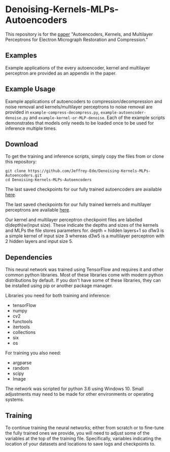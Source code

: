 # Denoising-Kernels-MLPs-Autoencoders

This repository is for the [paper](https://arxiv.org/abs/1808.09916) "Autoencoders, Kernels, and Multilayer Perceptrons for Electron Micrograph Restoration and Compression."

## Examples

Example applications of the every autoencoder, kernel and multilayer perceptron are provided as an appendix in the paper.

## Example Usage 

Example applications of autoencoders to compression/decompression and noise removal and kernels/multilayer perceptrons to noise removal are provided in `example-compress-decompress.py`, `example-autoencoder-denoise.py` and `example-kernel-or-MLP-denoise`. Each of the example scripts demonstrates that models only needs to be loaded once to be used for inference multiple times.

## Download

To get the training and inference scripts, simply copy the files from or clone this repository:

```
git clone https://github.com/Jeffrey-Ede/Denoising-Kernels-MLPs-Autoencoders.git
cd Denoising-Kernels-MLPs-Autoencoders
```

The last saved checkpoints for our fully trained autoencoders are available [here](https://drive.google.com/open?id=13_xQvTOJqYu4WoEUF5lUiM4hAkYX4yM3).

The last saved checkpoints for our fully trained kernels and multilayer perceptrons are available [here](https://drive.google.com/open?id=1sweKWAL9quwAqIclgfM2d0Ia2-rgmu0Y).

Our kernel and multilayer perceptron checkpoint files are labelled d(depth)w(input size). These indicate the depths and sizes of the kernels and MLPs the file stores parameters for. depth = hidden layers+1 so d1w3 is a simple kernel of input size 3 whereas d3w5 is a multilayer perceptron with 2 hidden layers and input size 5.

## Dependencies

This neural network was trained using TensorFlow and requires it and other common python libraries. Most of these libraries come with modern python distributions by default. If you don't have some of these libraries, they can be installed using pip or another package manager. 

Libraries you need for both training and inference:

* tensorFlow
* numpy
* cv2
* functools
* itertools
* collections
* six
* os

For training you also need:

* argparse
* random
* scipy
* Image

The network was scripted for python 3.6 using Windows 10. Small adjustments may need to be made for other environments or operating systems.

## Training

To continue training the neural networks; either from scratch or to fine-tune the fully trained ones we provide, you will need to adjust some of the variables at the top of the training file. Specifically, variables indicating the location of your datasets and locations to save logs and checkpoints to.
